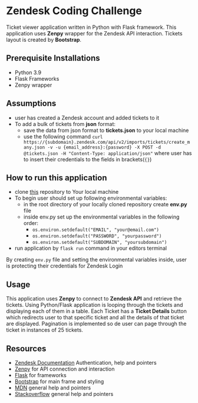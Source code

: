 # Zendesk Coding Challenge

Ticket viewer application written in Python with Flask framework. This application uses **Zenpy**
wrapper for the Zendesk API interaction. Tickets layout is created by **Bootstrap**.

## Prerequisite Installations

- Python 3.9
- Flask Frameworks
- Zenpy wrapper

## Assumptions

- user has created a Zendesk account and added tickets to it
- To add a bulk of tickets from **json** format:
    - save the data from json format to **tickets.json** to your local machine
    - use the following
      command `curl https://{subdomain}.zendesk.com/api/v2/imports/tickets/create_many.json -v -u {email_address}:{password} -X POST -d @tickets.json -H "Content-Type:
      application/json"` where user has to insert their credentials to the fields in brackets(`{}`)

## How to run this application

- clone [this](https://github.com/Luka-pp/Zendesk-Coding-Challange) repository to Your local machine
- To begin user should set up following environmental variables:
  - in the root directory of your locally cloned repository create **env.py** file
  - inside env.py set up the environmental variables in the following order:
      - `os.environ.setdefault("EMAIL", "your@email.com")`
      - `os.environ.setdefault("PASSWORD", "yourpassword")`
      - `os.environ.setdefault("SUBDOMAIN", "yoursubdomain")`
- run application by `flask run` command in your editors terminal

By creating `env.py` file and setting the environmental variables inside, user is protecting their credentials for
Zendesk Login

## Usage

This application uses **Zenpy** to connect to **Zendesk API** and retrieve the tickets. Using Python/Flask application
is looping through the tickets and displaying each of them in a table. Each Ticket has a **Ticket Details** button which
redirects user to that specific ticket and all the details of that ticket are displayed. Pagination is implemented
so de user can page through the ticket in instances of 25 tickets.

## Resources

- [Zendesk Documentation](https://developer.zendesk.com/api-reference/ticketing/tickets/tickets/) Authentication, help
  and pointers
- [Zenpy](http://docs.facetoe.com.au/index.html) for API connection and interaction
- [Flask](https://palletsprojects.com/p/flask/) for frameworks
- [Bootstrap](https://getbootstrap.com/) for main frame and styling
- [MDN](https://developer.mozilla.org/en-US/) general help and pointers
- [Stackoverflow](https://stackoverflow.com/) general help and pointers






